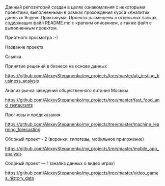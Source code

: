 Данный репозиторий создан в целях ознакомления с некоторыми проектами, выполненными в рамках прохождения курса «Аналитик данных» Яндекс.Практикума. Проекты размещены в отдельных папках, содержащих файл README.md с кратким описанием, а также файл с выполненным проектом.

Приятного просмотра :-)



Название проекта
	

Ссылка

Принятие решений в бизнесе на основе данных
	

https://github.com/AlexeyStepanenko/my_projects/tree/master/ab_testing_business_analysis

Анализ рынка заведений общественного питания Москвы
	

https://github.com/AlexeyStepanenko/my_projects/tree/master/fast_food_and_restaurants

Прогнозы и предсказания
	

https://github.com/AlexeyStepanenko/my_projects/tree/master/machine_learning_forecasting


Сборный проект - 2 (воронки, гипотезы, мобильное приложение)
	

https://github.com/AlexeyStepanenko/my_projects/tree/master/mobile_app_analysis


Сборный проект — 1 (анализ данных о видео играх)
	

https://github.com/AlexeyStepanenko/my_projects/tree/master/video_games_history_data



